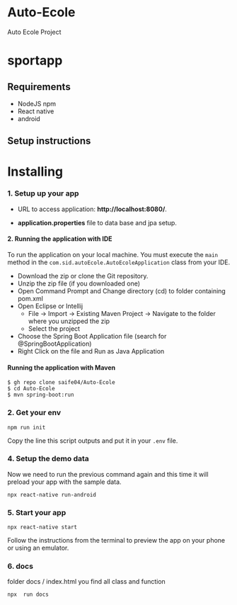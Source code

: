 # Auto-Ecole
Auto Ecole Project
# sportapp


## Requirements

- NodeJS npm
- React native
- android

## Setup instructions


# Installing

### 1. Setup up your app
* 	URL to access application: **http://localhost:8080/**.

* **application.properties** file to data base and jpa setup.



#### 2. Running the application with IDE

To run the application on your local machine. You must execute the `main` method in the `com.sid.autoEcole.AutoEcoleApplication` class from your IDE.

* 	Download the zip or clone the Git repository.
* 	Unzip the zip file (if you downloaded one)
* 	Open Command Prompt and Change directory (cd) to folder containing pom.xml
* 	Open Eclipse or Intellij
	* File -> Import -> Existing Maven Project -> Navigate to the folder where you unzipped the zip
	* Select the project
* 	Choose the Spring Boot Application file (search for @SpringBootApplication)
* 	Right Click on the file and Run as Java Application

#### Running the application with Maven


```shell
$ gh repo clone saife04/Auto-Ecole
$ cd Auto-Ecole
$ mvn spring-boot:run
```



### 2. Get your env

```
npm run init
```
Copy the line this script outputs and put it in your `.env` file.

### 4. Setup the demo data

Now we need to run the previous command again and this time it will preload your app with the sample data.

```
npx react-native run-android
```

### 5. Start your app

```
npx react-native start
```

Follow the instructions from the terminal to preview the app on your phone or using an emulator.
### 6. docs

 folder docs / index.html you find all class and function
```
npx  run docs
```
